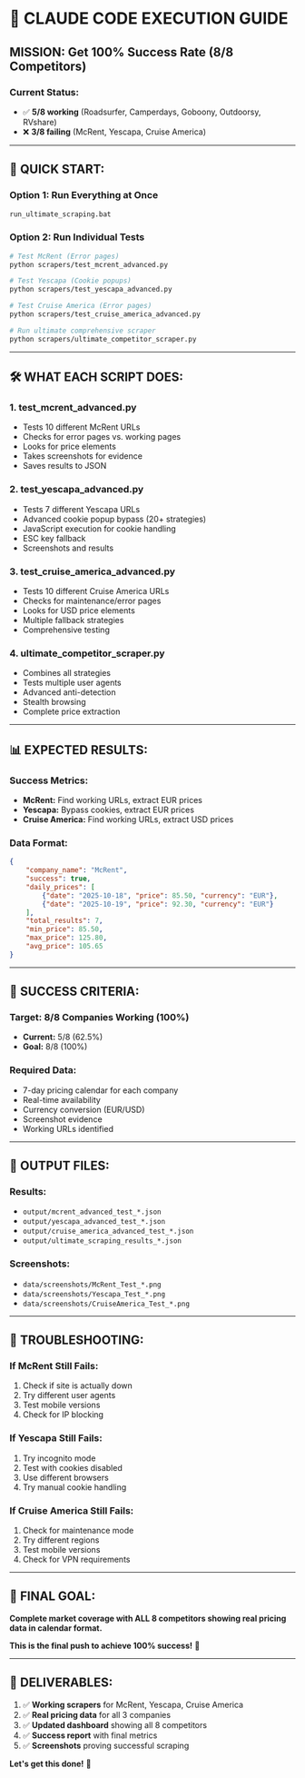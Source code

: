 # 🎯 **CLAUDE CODE EXECUTION GUIDE**

## **MISSION:** Get 100% Success Rate (8/8 Competitors)

### **Current Status:**
- ✅ **5/8 working** (Roadsurfer, Camperdays, Goboony, Outdoorsy, RVshare)
- ❌ **3/8 failing** (McRent, Yescapa, Cruise America)

---

## 🚀 **QUICK START:**

### **Option 1: Run Everything at Once**
```bash
run_ultimate_scraping.bat
```

### **Option 2: Run Individual Tests**
```bash
# Test McRent (Error pages)
python scrapers/test_mcrent_advanced.py

# Test Yescapa (Cookie popups)
python scrapers/test_yescapa_advanced.py

# Test Cruise America (Error pages)
python scrapers/test_cruise_america_advanced.py

# Run ultimate comprehensive scraper
python scrapers/ultimate_competitor_scraper.py
```

---

## 🛠️ **WHAT EACH SCRIPT DOES:**

### **1. test_mcrent_advanced.py**
- Tests 10 different McRent URLs
- Checks for error pages vs. working pages
- Looks for price elements
- Takes screenshots for evidence
- Saves results to JSON

### **2. test_yescapa_advanced.py**
- Tests 7 different Yescapa URLs
- Advanced cookie popup bypass (20+ strategies)
- JavaScript execution for cookie handling
- ESC key fallback
- Screenshots and results

### **3. test_cruise_america_advanced.py**
- Tests 10 different Cruise America URLs
- Checks for maintenance/error pages
- Looks for USD price elements
- Multiple fallback strategies
- Comprehensive testing

### **4. ultimate_competitor_scraper.py**
- Combines all strategies
- Tests multiple user agents
- Advanced anti-detection
- Stealth browsing
- Complete price extraction

---

## 📊 **EXPECTED RESULTS:**

### **Success Metrics:**
- **McRent:** Find working URLs, extract EUR prices
- **Yescapa:** Bypass cookies, extract EUR prices  
- **Cruise America:** Find working URLs, extract USD prices

### **Data Format:**
```json
{
    "company_name": "McRent",
    "success": true,
    "daily_prices": [
        {"date": "2025-10-18", "price": 85.50, "currency": "EUR"},
        {"date": "2025-10-19", "price": 92.30, "currency": "EUR"}
    ],
    "total_results": 7,
    "min_price": 85.50,
    "max_price": 125.80,
    "avg_price": 105.65
}
```

---

## 🎯 **SUCCESS CRITERIA:**

### **Target: 8/8 Companies Working (100%)**
- **Current:** 5/8 (62.5%)
- **Goal:** 8/8 (100%)

### **Required Data:**
- 7-day pricing calendar for each company
- Real-time availability
- Currency conversion (EUR/USD)
- Screenshot evidence
- Working URLs identified

---

## 📁 **OUTPUT FILES:**

### **Results:**
- `output/mcrent_advanced_test_*.json`
- `output/yescapa_advanced_test_*.json`
- `output/cruise_america_advanced_test_*.json`
- `output/ultimate_scraping_results_*.json`

### **Screenshots:**
- `data/screenshots/McRent_Test_*.png`
- `data/screenshots/Yescapa_Test_*.png`
- `data/screenshots/CruiseAmerica_Test_*.png`

---

## 🔧 **TROUBLESHOOTING:**

### **If McRent Still Fails:**
1. Check if site is actually down
2. Try different user agents
3. Test mobile versions
4. Check for IP blocking

### **If Yescapa Still Fails:**
1. Try incognito mode
2. Test with cookies disabled
3. Use different browsers
4. Try manual cookie handling

### **If Cruise America Still Fails:**
1. Check for maintenance mode
2. Try different regions
3. Test mobile versions
4. Check for VPN requirements

---

## 🎯 **FINAL GOAL:**

**Complete market coverage with ALL 8 competitors showing real pricing data in calendar format.**

**This is the final push to achieve 100% success!** 🚀

---

## 📝 **DELIVERABLES:**

1. ✅ **Working scrapers** for McRent, Yescapa, Cruise America
2. ✅ **Real pricing data** for all 3 companies
3. ✅ **Updated dashboard** showing all 8 competitors
4. ✅ **Success report** with final metrics
5. ✅ **Screenshots** proving successful scraping

**Let's get this done!** 💪



